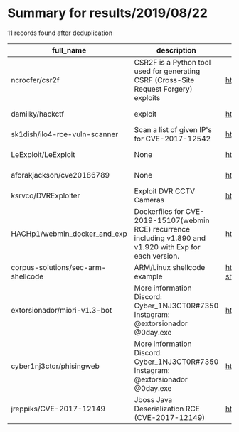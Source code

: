 
# Summary for results/2019/08/22
    
11 records found after deduplication

| full_name | description | html_url | matched_list | matched_count | pushed_at | size | stargazers_count | language | forks_count |
|------------------------------------|--------------------------------------------------------------------------------------------------------------|-------------------------------------------------------|------------------|-----------------|---------------------------|--------|--------------------|------------|---------------|
| ncrocfer/csr2f | CSR2F is a Python tool used for generating CSRF (Cross-Site Request Forgery) exploits | https://github.com/ncrocfer/csr2f | ['exploit'] | 1 | 2019-08-22 17:41:17+00:00 | 470 | 14 | Python | 9 |
| damilky/hackctf | exploit | https://github.com/damilky/hackctf | ['exploit'] | 1 | 2019-08-22 06:17:35+00:00 | 10158 | 1 | Python | 0 |
| sk1dish/ilo4-rce-vuln-scanner | Scan a list of given IP's for CVE-2017-12542 | https://github.com/sk1dish/ilo4-rce-vuln-scanner | ['rce'] | 1 | 2019-08-22 23:27:41+00:00 | 5 | 4 | Python | 1 |
| LeExploit/LeExploit | None | https://github.com/LeExploit/LeExploit | ['exploit'] | 1 | 2019-08-22 00:51:13+00:00 | 0 | 0 | | 0 |
| aforakjackson/cve20186789 | None | https://github.com/aforakjackson/cve20186789 | ['cve-2'] | 1 | 2019-08-22 01:07:07+00:00 | 4 | 0 | Python | 0 |
| ksrvco/DVRExploiter | Exploit DVR CCTV Cameras | https://github.com/ksrvco/DVRExploiter | ['exploit'] | 1 | 2019-08-22 06:50:54+00:00 | 145 | 4 | Shell | 1 |
| HACHp1/webmin_docker_and_exp | Dockerfiles for CVE-2019-15107(webmin RCE) recurrence including v1.890 and v1.920 with Exp for each version. | https://github.com/HACHp1/webmin_docker_and_exp | ['rce'] | 1 | 2019-08-22 08:58:55+00:00 | 31643 | 1 | Python | 0 |
| corpus-solutions/sec-arm-shellcode | ARM/Linux shellcode example | https://github.com/corpus-solutions/sec-arm-shellcode | ['shellcode'] | 1 | 2019-08-22 14:32:37+00:00 | 6 | 0 | C | 0 |
| extorsionador/miori-v1.3-bot | More information Discord: Cyber_1NJ3CT0R#7350 Instagram: @extorsionador @0day.exe | https://github.com/extorsionador/miori-v1.3-bot | ['0day'] | 1 | 2019-08-22 15:36:57+00:00 | 0 | 0 | nan | 0 |
| cyber1nj3ctor/phisingweb | More information Discord: Cyber_1NJ3CT0R#7350 Instagram: @extorsionador @0day.exe | https://github.com/cyber1nj3ctor/phisingweb | ['0day'] | 1 | 2019-08-22 15:41:44+00:00 | 0 | 0 | nan | 0 |
| jreppiks/CVE-2017-12149 | Jboss Java Deserialization RCE (CVE-2017-12149) | https://github.com/jreppiks/CVE-2017-12149 | ['cve-2', 'rce'] | 2 | 2019-08-22 21:08:14+00:00 | 2 | 7 | Python | 0 |
